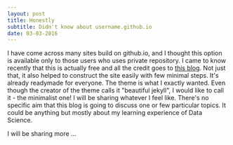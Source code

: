 ```yaml
---
layout: post
title: Honestly
subtitle: Didn't know about username.github.io 
date: 03-03-2016
---
```


I have come across many sites build on github.io, and I thought this option is available only to those users who uses private repository. 
I came to know recently that this is actually free and all the credit goes to [this blog](http://deanattali.com/). Not just that, it also
helped to construct the site easily with few minimal steps. It's already readymade for everyone. The theme is what I exactly wanted. Even though
the creator of the theme calls it "beautiful jekyll", I would like to call it - the minimalist one! I will be sharing whatever I feel like.
There's no specific aim that this blog is going to discuss one or few particular topics. It could be anything but mostly about my learning
experience of Data Science.  

I will be sharing more ...
